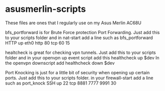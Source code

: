 # asusmerlin-scripts

These files are ones that I regularly use on my Asus Merlin AC68U

bfs_portforward is for Brute Force protection Port Forwarding. 
Just add this to your scripts folder and in nat-start add a line such as 
bfs_portforward HTTP up eth0 http 80 tcp 60 15

healtcheck is great for checking vpn tunnels.
Just add this to your scripts folder and in your openvpn up event script add this
healthcheck up $dev
In the openvpn downscript add
healthcheck down $dev

Port Knocking is just for a little bit of security when opening up certain ports.
Just add this to your scripts folder. in your firewall-start add a line such as
port_knock SSH up 22 tcp 8881 7777 9991 30
